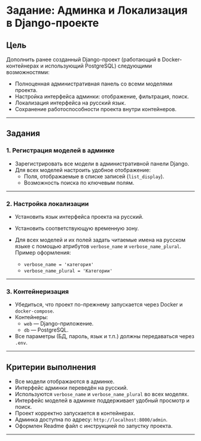 # Задание: Админка и Локализация в Django-проекте

## Цель

Дополнить ранее созданный Django-проект (работающий в Docker-контейнерах и использующий PostgreSQL) следующими возможностями:

- Полноценная административная панель со всеми моделями проекта.
- Настройка интерфейса админки: отображение, фильтрация, поиск.
- Локализация интерфейса на русский язык.
- Сохранение работоспособности проекта внутри контейнеров.

---

## Задания

### 1. Регистрация моделей в админке

- Зарегистрировать все модели в административной панели Django.
- Для всех моделей настроить удобное отображение:
  - Поля, отображаемые в списке записей (`list_display`).
  - Возможность поиска по ключевым полям.

---

### 2. Настройка локализации

- Установить язык интерфейса проекта на русский.
- Установить соответствующую временную зону.

- Для всех моделей и их полей задать читаемые имена на русском языке с помощью атрибутов `verbose_name` и `verbose_name_plural`. Пример оформления:
  - `verbose_name = 'категория'`
  - `verbose_name_plural = 'Категории'`

---

### 3. Контейнеризация

- Убедиться, что проект по-прежнему запускается через Docker и `docker-compose`.
- Контейнеры:
  - `web` — Django-приложение.
  - `db` — PostgreSQL.
- Все параметры (БД, пароль, язык и т.п.) должны передаваться через `.env`.

---

## Критерии выполнения

- Все модели отображаются в админке.
- Интерфейс админки переведён на русский.
- Используются `verbose_name` и `verbose_name_plural` во всех моделях.
- Интерфейс моделей в админке поддерживает удобный просмотр и поиск.
- Проект корректно запускается в контейнерах.
- Админка доступна по адресу: `http://localhost:8000/admin`.
- Оформлен Readme файл с инструкцией по запустку проекта.

---
